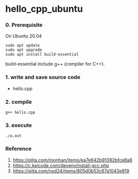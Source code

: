 # hello_cpp_ubuntu

### 0. Prerequisite
On Ubuntu 20.04
```
sudo apt update
sudo apt upgrade
sudo apt install build-essential
```
build-essential include g++ (compiler for C++).

### 1. write and save source code
- hello.cpp

### 2. compile
```
g++ hello.cpp
```

### 3. execute
```
./a.out
```

### Reference
1. https://qiita.com/monhan/items/ea7e642b91392bfce8a6
2. https://c.keicode.com/devenv/install-gcc.php
3. https://qiita.com/nsd24/items/805d0b53c67a1043e819
